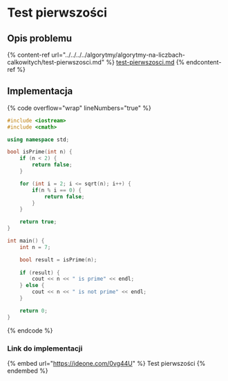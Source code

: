 # Test pierwszości

## Opis problemu

{% content-ref url="../../../../algorytmy/algorytmy-na-liczbach-calkowitych/test-pierwszosci.md" %}
[test-pierwszosci.md](../../../../algorytmy/algorytmy-na-liczbach-calkowitych/test-pierwszosci.md)
{% endcontent-ref %}

## Implementacja

{% code overflow="wrap" lineNumbers="true" %}
```cpp
#include <iostream>
#include <cmath>

using namespace std;

bool isPrime(int n) {
    if (n < 2) {
        return false;
    }

    for (int i = 2; i <= sqrt(n); i++) {
        if(n % i == 0) {
            return false;
        }
    }

    return true;
}

int main() {
    int n = 7;

    bool result = isPrime(n);
    
    if (result) {
        cout << n << " is prime" << endl;
    } else {
        cout << n << " is not prime" << endl;
    }

    return 0;
}
```
{% endcode %}

### Link do implementacji

{% embed url="https://ideone.com/0vg44U" %}
Test pierwszości
{% endembed %}
